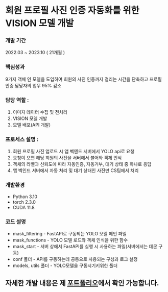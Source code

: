 # 회원 프로필 사진 인증 자동화를 위한 VISION 모델 개발

### 개발 기간 
2022.03 ~ 2023.10 ( 21개월 )

### 핵심성과
9가지 객체 인 모델을 도입하여 회원의 사진 인증까지 걸리는 시간을 단축하고 프로필 인증 담당자의 업무 95% 감소

### 담당 역할 :
1. 이미지 데이터 수집 및 전처리
2. VISION 모델 개발
3. 모델 배포(API 개발)

### 프로세스 설명 :
1. 회원 프로필 사진 업로드 시 앱 벡엔드 서버에서 YOLO api로 요청
2. 요청이 오면 해당 회원의 사진을 서버에서 불어와 객체 인식
3. 객체의 라벨과 신뢰도에 따라 자동인증, 자동거부, 대기 상태 중 하나로 응답
4. 앱 벡인드 서버에서 자동 처리 및 대기 상태인 사진만 CS팀에서 처리

### 개발환경
- Python 3.10
- torch 2.3.0
- CUDA 11.8

### 코드 설명
- mask_filtering - FastAPI로 구동되는 YOLO 모델 메인 파일
- mask_functions - YOLO 모델 로드와 객체 인식을 위한 함수
- mask_start - 서버 상에서 FastAPI를 실행 시 사용하는 파일(서버에서는 데몬 구동)
- conf 폴더 - API를 구동하는데 공통으로 사용되는 구성과 로그 설정
- models, utils 폴더 - YOLO모델을 구동시기키위한 폴더

## 자세한 개발 내용은 제 [포트폴리오](https://pony1945.notion.site/Pony-s-Portfolio-177efa2438464410b5ef040dc67ce403?pvs=4)에서 확인 가능합니다.
